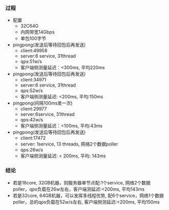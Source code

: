 ### 过程

* 配置
  * 32C64G
  * 内网带宽14Gbps
  * 单包100字节
* pingpong(发送后等待回包后再发送)
  * client:49958
  * server:6 service, 31thread
  * qps:51w/s
  * 客户端侧测量延迟：<300ms, 平均220ms
* pingpong(发送后等待回包后再发送)
  * client:34971
  * server:6 service, 31thread
  * qps:52w/s
  * 客户端侧测量延迟: <200ms, 平均:150ms
* pingpong(间隔100ms发一次)
  * client:29977
  * server:6service, 31thread
  * qps:42w/s
  * 客户端侧测量延迟：<100ms, 平均:43ms
* pingpong(发送后等待回包后再发送)
  * client:17472
  * server: 1service, 13 threads, 网络2个数据poller
  * qps:26w/s
  * 客户端侧测量延迟: < 200ms, 平均: 143ms



### 结论

* 若是16core, 32GB机器，则服务器单节点配:1个service, 网络2个数据poller，qps负载在26w左右，客户端测延迟:<200ms, 平均143ms
* 若是32core, 64GB机器，可以发挥多线程优势, 配6个service，网络1个数据poller，总的qps负载在52w/s左右, 客户端侧测延迟:<200ms, 平均150ms